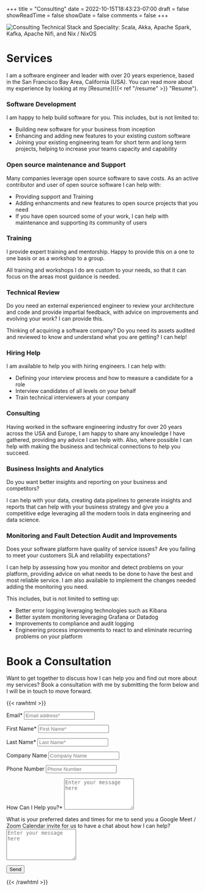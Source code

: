 +++
title = "Consulting"
date = 2022-10-15T18:43:23-07:00
draft = false
showReadTime = false
showDate = false
comments = false
+++

![Consulting Technical Stack and Speciality: Scala, Akka, Apache Spark, Kafka, Apache Nifi, and Nix / NixOS](/img/techstack.png)

# Services 

I am a software engineer and leader with over 20 years experience, based in the San Francisco Bay Area, California (USA). You can read more about my experience by looking at my [Resume]({{< ref "/resume" >}} "Resume").

### Software Development 

I am happy to help build software for you. This includes, but is not limited to: 

- Building new software for your business from inception 
- Enhancing and adding new features to your existing custom software 
- Joining your existing engineering team for short term and long term projects, helping to increase your teams capacity and capability

### Open source maintenance and Support 

Many companies leverage open source software to save costs. As an active contributor and user of open source software I can help with: 

- Providing support and Training
- Adding enhancments and new features to open source projects that you need
- If you have open sourced some of your work, I can help with maintenance and supporting its community of users 

### Training 

I provide expert training and mentorship. Happy to provide this on a one to one basis or as a workshop to a group. 

All training and workshops I do are custom to your needs, so that it can focus on the areas most guidance is needed.

### Technical Review 

Do you need an external experienced engineer to review your architecture and code and provide impartial feedback, with advice on improvements and evolving your work? I can provide this. 

Thinking of acquiring a software company? Do you need its assets audited and reviewed to know and understand what you are getting? I can help!

### Hiring Help 

I am available to help you with hiring engineers. I can help with: 

- Defining your interview process and how to measure a candidate for a role
- Interview candidates of all levels on your behalf
- Train technical interviewers at your company 

### Consulting 

Having worked in the software engineering industry for over 20 years across the USA and Europe, I am happy to share any knowledge I have gathered, providing any advice I can help with. Also, where possible I can help with making the business and technical connections to help you succeed.

### Business Insights and Analytics 

Do you want better insights and reporting on your business and competitors? 

I can help with your data, creating data pipelines to generate insights and reports that can help with your business strategy and give you a competitive edge leveraging all the modern tools in data engineering and data science.

### Monitoring and Fault Detection Audit and Improvements 

Does your software platform have quality of service issues? Are you failing to meet your customers SLA and reliability expectations? 

I can help by assessing how you monitor and detect problems on your platform, providing advice on what needs to be done to have the best and most reliable service. I am also available to implement the changes needed adding the monitoring you need.

This includes, but is not limited to setting up:

- Better error logging leveraging technologies such as Kibana
- Better system monitoring leveraging Grafana or Datadog
- Improvements to compliance and audit logging
- Engineering process improvements to react to and eliminate recurring problems on your platform 

# Book a Consultation  

Want to get together to discuss how I can help you and find out more about my services? Book a consultation with me by submitting the form below and I will be in touch to move forward.

{{< rawhtml >}}
<link rel="stylesheet" href="/css/googleform.css">

<script type="text/javascript">var submitted=false;</script>
<iframe name="hidden_iframe" id="hidden_iframe" style="display:none;" 
onload="if(submitted) {window.location='/consulting-thankyou';}"></iframe>

<form action="https://docs.google.com/forms/d/e/1FAIpQLSdCGmLDOLCM8ujwkAsKOks0v9xXRJ5R3_Gd-jPLigEHTth1BA/formResponse" 
method="post" target="hidden_iframe" onsubmit="submitted=true;">
</form>

<form action="https://docs.google.com/forms/d/e/1FAIpQLSdCGmLDOLCM8ujwkAsKOks0v9xXRJ5R3_Gd-jPLigEHTth1BA/formResponse" method="post" target="hidden_iframe" onsubmit="submitted=true">
  <label>Email*</label>
        <input type="email" placeholder="Email address*" class="form-input" name="entry.315851213" required>

  <label>First Name*</label>
        <input type="text" placeholder="First Name*" class="form-input" name="entry.2101427994" required>

  <label>Last Name*</label>
        <input type="text" placeholder="Last Name*" class="form-input" name="entry.1349260782" required>

  <label>Company Name</label>
        <input type="text" placeholder="Company Name" class="form-input" name="entry.626621467">

   <label>Phone Number</label>
        <input type="text" placeholder="Phone Number" class="form-input" name="entry.1754566849">

   <label>How Can I Help you?*</label>
        <textarea rows="5" placeholder="Enter your message here" class="form-input" name="entry.737320458" required></textarea>

   <label>What is your preferred dates and times for me to send you a Google Meet / Zoom Calendar invite for us to have a chat about how I can help?</label>
        <textarea rows="5" placeholder="Enter your message here" class="form-input" name="entry.118380213"></textarea>

   <button type="submit">Send</button>
</form>

{{< /rawhtml >}}

